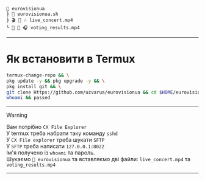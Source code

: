 ```
📁 eurovisionua
├ 📄 eurovisionua.sh
├ 🎬 🎥 🎶 live_concert.mp4
└ 🎥 🎤 🎧 voting_results.mp4
```
***
# Як встановити в Termux
```bash
termux-change-repo && \
pkg update -y && pkg upgrade -y && \
pkg install git && \
git clone Https://github.com/uzvarua/eurovisionua && cd $HOME/eurovisionua && chmod +x eurovisionua.sh && \
whoami && passed
```
***
> [!WARNING]
> Вам потрібно `CX File Explorer` <br>
> У termux треба набрати таку команду `sshd` <br>
> У `CX File explorer` треба шукати `SFTP` <br>
> У `SFTP` треба написати `127.0.0.1:8022` <br> Ім'я получено із `whoami` та пароль. <br>
> Шукаємо `📁 eurovisionua`  та вставляємо дві файли: `live_concert.mp4` та `voting_results.mp4` <br>
***
